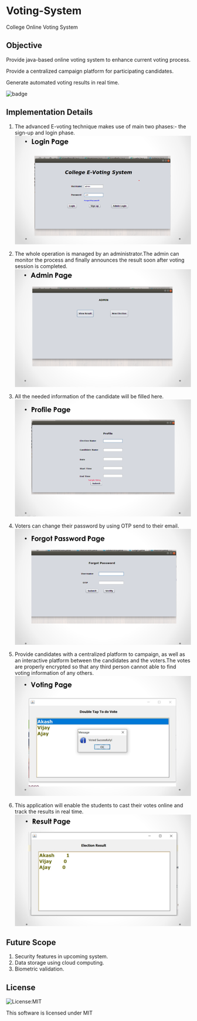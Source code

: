 # Voting-System
College Online Voting System
## Objective
Provide java-based online voting system to enhance current voting process.

Provide a centralized campaign platform for participating candidates.

Generate automated voting results in real time.

![badge](https://forthebadge.com/images/badges/made-with-java.svg)

## Implementation Details
1) The advanced E-voting technique makes use of main two phases:- the sign-up and login phase.
![login_page](https://github.com/Dnyaneshwari19/Voting-System/blob/master/Output/login.png)

2) The whole operation is managed by an administrator.The admin can monitor the process and finally announces the result soon after voting session is completed.
![admin_page](https://github.com/Dnyaneshwari19/Voting-System/blob/master/Output/admin_page.png)

3) All the needed information of the candidate will be filled here.
![profile_page](https://github.com/Dnyaneshwari19/Voting-System/blob/master/Output/profile_page.png)

4) Voters can change their password by using OTP send to their email.
![forgot_password](https://github.com/Dnyaneshwari19/Voting-System/blob/master/Output/forgot_password.png)

5) Provide candidates with a centralized platform to campaign, as well as an interactive platform between the candidates and the voters.The votes are properly encrypted so that any third person cannot able to find voting information of any others.
![voting](https://github.com/Dnyaneshwari19/Voting-System/blob/master/Output/voting_page.png)

6) This application will enable the students to cast their votes online and track the results in real time.
![result_page](https://github.com/Dnyaneshwari19/Voting-System/blob/master/Output/result_page.png)

## Future Scope
1. Security features in upcoming system.
2. Data storage using cloud computing.
3. Biometric validation.

## License
![License:MIT](https://img.shields.io/badge/License-MIT-red.svg)

This software is licensed under MIT
